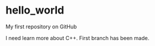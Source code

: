 # hello_world
My first repository on GitHub

I need learn more about C++.
First branch has been made.
